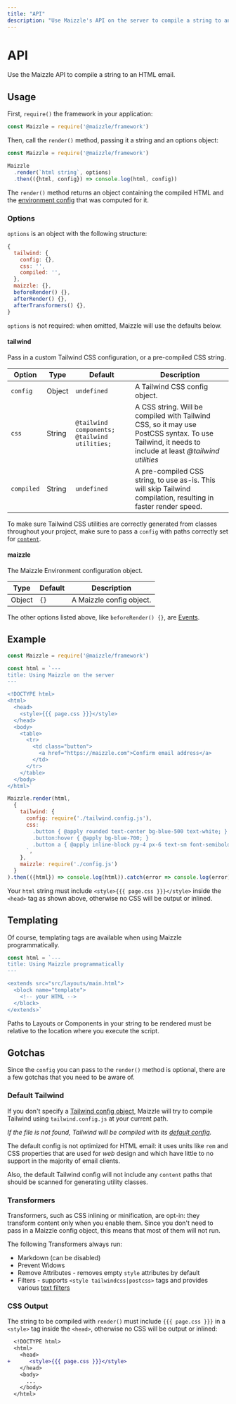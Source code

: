 ```yaml
---
title: "API"
description: "Use Maizzle's API on the server to compile a string to an HTML email, styled with Tailwind CSS"
---
```


# API

Use the Maizzle API to compile a string to an HTML email.

## Usage

First, `require()` the framework in your application:

<code-sample title="app.js">

  ```js
  const Maizzle = require('@maizzle/framework')
  ```

</code-sample>

Then, call the `render()` method, passing it a string and an options object:

<code-sample title="app.js">

  ```js
  const Maizzle = require('@maizzle/framework')

  Maizzle
    .render(`html string`, options)
    .then(({html, config}) => console.log(html, config))
  ```

</code-sample>

The `render()` method returns an object containing the compiled HTML and the [environment config](/docs/environments) that was computed for it.

### Options

`options` is an object with the following structure:

```js
{
  tailwind: {
    config: {},
    css: '',
    compiled: '',
  },
  maizzle: {},
  beforeRender() {},
  afterRender() {},
  afterTransformers() {},
}
```

<alert>`options` is not required: when omitted, Maizzle will use the defaults below.</alert>

#### tailwind

Pass in a custom Tailwind CSS configuration, or a pre-compiled CSS string.

| Option | Type | Default | Description |
| --- | --- | --- | --- |
| `config` | Object | `undefined` | A Tailwind CSS config object. |
| `css` | String | `@tailwind components; @tailwind utilities;` | A CSS string. Will be compiled with Tailwind CSS, so it may use PostCSS syntax. To use Tailwind, it needs to include at least _@tailwind utilities_ |
| `compiled` | String | `undefined` | A pre-compiled CSS string, to use as-is. This will skip Tailwind compilation, resulting in faster render speed. |

<alert>To make sure Tailwind CSS utilities are correctly generated from classes throughout your project, make sure to pass a `config` with paths correctly set for [`content`](https://tailwindcss.com/docs/content-configuration).</alert>

#### maizzle

The Maizzle Environment configuration object.

| Type | Default | Description |
| --- | --- | --- |
| Object | `{}` | A Maizzle config object. |

<alert>The other options listed above, like `beforeRender() {}`, are [Events](/docs/events).</alert>

## Example

<code-sample title="app.js">

  ```js
  const Maizzle = require('@maizzle/framework')

  const html = `---
  title: Using Maizzle on the server
  ---

  <!DOCTYPE html>
  <html>
    <head>
      <style>{{{ page.css }}}</style>
    </head>
    <body>
      <table>
        <tr>
          <td class="button">
            <a href="https://maizzle.com">Confirm email address</a>
          </td>
        </tr>
      </table>
    </body>
  </html>`

  Maizzle.render(html,
    {
      tailwind: {
        config: require('./tailwind.config.js'),
        css: `
          .button { @apply rounded text-center bg-blue-500 text-white; }
          .button:hover { @apply bg-blue-700; }
          .button a { @apply inline-block py-4 px-6 text-sm font-semibold no-underline text-white; }
        `,
      },
      maizzle: require('./config.js')
    }
  ).then(({html}) => console.log(html)).catch(error => console.log(error))
  ```

</code-sample>

<alert type="warning">Your `html` string must include `<style>{{{ page.css }}}</style>` inside the `<head>` tag as shown above, otherwise no CSS will be output or inlined.</alert>

## Templating

Of course, templating tags are available when using Maizzle programmatically.

<code-sample title="app.js">

  ```js
  const html = `---
  title: Using Maizzle programmatically
  ---

  <extends src="src/layouts/main.html">
    <block name="template">
      <!-- your HTML -->
    </block>
  </extends>`
  ```

</code-sample>

<alert type="danger">Paths to Layouts or Components in your string to be rendered must be relative to the location where you execute the script.</alert>

## Gotchas

Since the `config` you can pass to the `render()` method is optional, there are a few gotchas that you need to be aware of.

### Default Tailwind

If you don't specify a [Tailwind config object](#tailwind), Maizzle will try to compile Tailwind using `tailwind.config.js` at your current path.

_If the file is not found, Tailwind will be compiled with its [default config](https://github.com/tailwindlabs/tailwindcss/blob/master/stubs/config.full.js)._

The default config is not optimized for HTML email: it uses units like `rem` and CSS properties that are used for _web_ design and which have little to no support in the majority of email clients.

Also, the default Tailwind config will not include any `content` paths that should be scanned for generating utility classes.

### Transformers

Transformers, such as CSS inlining or minification, are opt-in: they transform content only when you enable them.
Since you don't need to pass in a Maizzle config object, this means that most of them will not run.

The following Transformers always run:

- Markdown (can be disabled)
- Prevent Widows
- Remove Attributes - removes empty `style` attributes by default
- Filters - supports `<style tailwindcss|postcss>` tags and provides various [text filters](/docs/transformers/filters)

### CSS Output

The string to be compiled with `render()` must include `{{{ page.css }}}` in a `<style>` tag inside the `<head>`, otherwise no CSS will be output or inlined:

```diff
  <!DOCTYPE html>
  <html>
    <head>
+      <style>{{{ page.css }}}</style>
    </head>
    <body>
      ...
    </body>
  </html>
```
